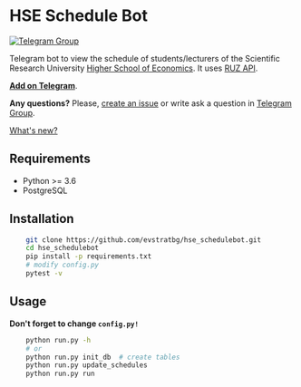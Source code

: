 HSE Schedule Bot
================

[![Telegram Group](https://img.shields.io/badge/Telegram-Group-blue.svg)](https://t.me/joinchat/A2Ahbgvbg3mq2b_WnDvWVw "Telegram support group")

Telegram bot to view the schedule of students/lecturers of the Scientific Research University [Higher School of Economics](https://www.hse.ru/). It uses [RUZ API](https://pypi.org/project/hse-ruz/).

**[Add on Telegram](https://t.me/hseschedule_bot)**.

**Any questions?** Please, [create an issue](https://github.com/evstratbg/hse_schedulebot/issues/new) or write ask a question in [Telegram Group](https://t.me/joinchat/A2Ahbgvbg3mq2b_WnDvWVw).


[What's new?](https://telegram.me/hse_bot_info)


Requirements
------------
* Python >= 3.6
* PostgreSQL


Installation
------------
```bash
    git clone https://github.com/evstratbg/hse_schedulebot.git
    cd hse_schedulebot
    pip install -p requirements.txt
    # modify config.py
    pytest -v
```


Usage
-----
**Don't forget to change `config.py!`**

```bash
    python run.py -h
    # or
    python run.py init_db  # create tables
    python run.py update_schedules
    python run.py run
```
